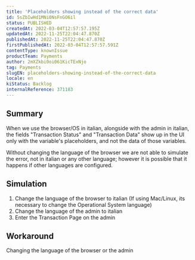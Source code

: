 ```yaml
---
title: 'Placeholders showing instead of the correct data'
id: 5sZbIwHd1MNi0NsFnGO6il
status: PUBLISHED
createdAt: 2022-03-04T12:57:57.195Z
updatedAt: 2022-11-25T22:04:47.870Z
publishedAt: 2022-11-25T22:04:47.870Z
firstPublishedAt: 2022-03-04T12:57:57.591Z
contentType: knownIssue
productTeam: Payments
author: 2mXZkbi0oi061KicTExNjo
tag: Payments
slugEN: placeholders-showing-instead-of-the-correct-data
locale: en
kiStatus: Backlog
internalReference: 371183
---
```


## Summary



When we use the browser/OS in italian, alongside with the admin in italian, the fields "Transaction Status" and "Transaction Data" show up in the UI only with the variable's placeholders, and not the data of those variables.

Without changing the language of the browser we are not able to simulate the error,  not in italian or any other language; however it is possible that it happens if other languages are configured.



## Simulation


1. Change the language of the browser to italian (If using Mac/Linux, its necessary to change the Operational System language)
2. Change the language of the admin to italian
3. Enter the Transaction Page on the admin




## Workaround


Changing the language of the browser or the admin

